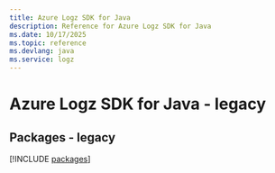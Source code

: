 ```yaml
---
title: Azure Logz SDK for Java
description: Reference for Azure Logz SDK for Java
ms.date: 10/17/2025
ms.topic: reference
ms.devlang: java
ms.service: logz
---
```

# Azure Logz SDK for Java - legacy
## Packages - legacy
[!INCLUDE [packages](logz-index.md)]